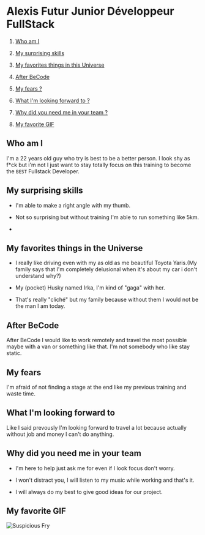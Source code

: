 # Alexis Futur Junior Développeur FullStack

1. [Who am I](#who-am-i)

2. [My surprising skills](#my-surprising-skills)

3. [My favorites things in this Universe](#my-favorites-things-in-the-universe)

4. [After BeCode](#after-becode)

5. [My fears ?](#my-fears)

6. [What I'm looking forward to ?](#what-im-looking-forward-to)

7. [Why did you need me in your team ?](#why-did-you-need-me-in-your-team)

8. [My favorite GIF](#my-favorite-gif)

## Who am I

I'm a 22 years old guy who try is best to be a better person. I look shy as f*ck but i'm not I just want to stay totally focus on this
training to become the `BEST` Fullstack Developer.

## My surprising skills

- I'm able to make a right angle with my thumb.

- Not so surprising but without training I'm able to run something like 5km.

- 

## My favorites things in the Universe

- I really like driving even with my as old as me beautiful Toyota Yaris.(My family says that I'm completely delusional when it's about my car i don't understand why?)

- My (pocket) Husky named Irka, I'm kind of "gaga" with her.

- That's really "cliché" but my family because without them I would not be the man I am today.

## After BeCode

After BeCode I would like to work remotely and travel the most possible maybe with a van or something like that. I'm not somebody who like stay static.

## My fears

I'm afraid of not finding a stage at the end like my previous training and waste time.

## What I'm looking forward to

Like I said prevously I'm looking forward to travel a lot because actually without job and money I can't do anything.

## Why did you need me in your team

- I'm here to help just ask me for even if I look focus don't worry.
  
- I won't distract you, I will listen to my music while working and that's it.

- I will always do my best to give good ideas for our project.

## My favorite GIF

![Suspicious Fry](https://media2.giphy.com/media/v1.Y2lkPTc5MGI3NjExdzBhbThiZXhiYTkzcnh2bzZqYmpiYWs1N25manloMG43YWd4ZHd1ayZlcD12MV9pbnRlcm5hbF9naWZfYnlfaWQmY3Q9Zw/PLFUhxdKbAAEM/giphy.gif)
